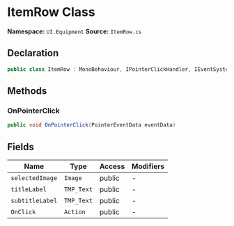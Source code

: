 # ItemRow Class

**Namespace:** `UI.Equipment`
**Source:** `ItemRow.cs`

## Declaration

```csharp
public class ItemRow : MonoBehaviour, IPointerClickHandler, IEventSystemHandler
```

## Methods

### OnPointerClick

```csharp
public void OnPointerClick(PointerEventData eventData)
```

## Fields

| Name | Type | Access | Modifiers |
|------|------|--------|-----------|
| `selectedImage` | `Image` | public | - |
| `titleLabel` | `TMP_Text` | public | - |
| `subtitleLabel` | `TMP_Text` | public | - |
| `OnClick` | `Action` | public | - |

